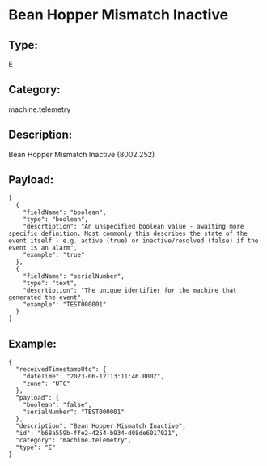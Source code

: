 # Bean Hopper Mismatch Inactive

## Type:

E

## Category:

machine.telemetry

## Description: 

Bean Hopper Mismatch Inactive (8002.252)

## Payload:

```
[
  {
    "fieldName": "boolean",
    "type": "boolean",
    "descrtiption": "An unspecified boolean value - awaiting more specific definition. Most commonly this describes the state of the event itself - e.g. active (true) or inactive/resolved (false) if the event is an alarm",
    "example": "true"
  },
  {
    "fieldName": "serialNumber",
    "type": "text",
    "descrtiption": "The unique identifier for the machine that generated the event",
    "example": "TEST000001"
  }
]
```

## Example:

```
{
  "receivedTimestampUtc": {
    "dateTime": "2023-06-12T13:11:46.000Z",
    "zone": "UTC"
  },
  "payload": {
    "boolean": "false",
    "serialNumber": "TEST000001"
  },
  "description": "Bean Hopper Mismatch Inactive",
  "id": "b68a559b-ffe2-4254-b934-d08de6017021",
  "category": "machine.telemetry",
  "type": "E"
}
```
